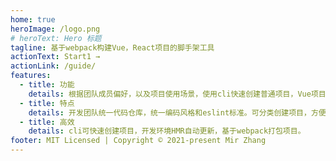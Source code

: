 ```yaml
---
home: true
heroImage: /logo.png
# heroText: Hero 标题
tagline: 基于webpack构建Vue，React项目的脚手架工具
actionText: Start1 →
actionLink: /guide/
features:
  - title: 功能
    details: 根据团队成员偏好，以及项目使用场景，使用cli快速创建普通项目，Vue项目，React项目。
  - title: 特点
    details: 开发团队统一代码仓库，统一编码风格和eslint标准。可分类创建项目，方便项目管理。
  - title: 高效
    details: cli可快速创建项目，开发环境HMR自动更新，基于webpack打包项目。
footer: MIT Licensed | Copyright © 2021-present Mir Zhang
---
```

